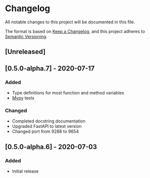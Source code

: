 # Changelog
All notable changes to this project will be documented in this file.

The format is based on [Keep a Changelog](https://keepachangelog.com/en/1.0.0/),
and this project adheres to [Semantic Versioning](https://semver.org/spec/v2.0.0.html).

## [Unreleased]

## [0.5.0-alpha.7] - 2020-07-17
### Added
- Type definitions for most function and method variables
- [Mypy](https://pypi.org/project/mypy/) tests

### Changed
- Completed docstring documentation
- Upgraded FastAPI to latest version
- Changed port from 9288 to 9654

## [0.5.0-alpha.6] - 2020-07-03
### Added
- Initial release
